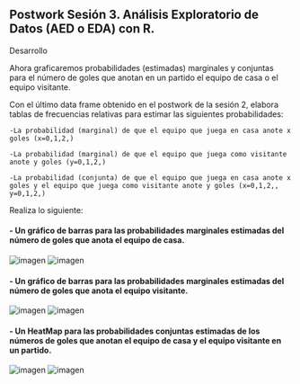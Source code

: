 ## Postwork Sesión 3. Análisis Exploratorio de Datos (AED o EDA) con R.

Desarrollo

Ahora graficaremos probabilidades (estimadas) marginales y conjuntas para el número de goles que anotan en un partido el equipo de casa o el equipo visitante.

  Con el último data frame obtenido en el postwork de la sesión 2, elabora tablas de frecuencias relativas para estimar las siguientes probabilidades:

    -La probabilidad (marginal) de que el equipo que juega en casa anote x goles (x=0,1,2,)

    -La probabilidad (marginal) de que el equipo que juega como visitante anote y goles (y=0,1,2,)

    -La probabilidad (conjunta) de que el equipo que juega en casa anote x goles y el equipo que juega como visitante anote y goles (x=0,1,2,, y=0,1,2,)

  Realiza lo siguiente:

   #### - Un gráfico de barras para las probabilidades marginales estimadas del número de goles que anota el equipo de casa.
   ![imagen](img/Prob_marg_loc.png)
   ![imagen](img/local_sof.png)
   
   #### - Un gráfico de barras para las probabilidades marginales estimadas del número de goles que anota el equipo visitante.
   ![imagen](img/Prob_marg_vis.png)
   ![imagen](img/vis_sof.png)
   #### - Un HeatMap para las probabilidades conjuntas estimadas de los números de goles que anotan el equipo de casa y el equipo visitante en un partido.
   ![imagen](img/heatmap_m.png)
   ![imagen](img/heatmap1.png)
